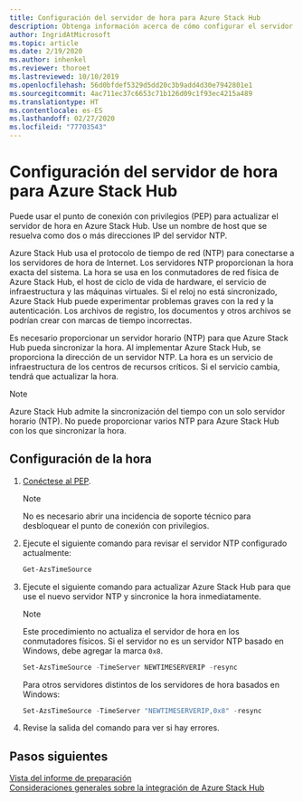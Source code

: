 ```yaml
---
title: Configuración del servidor de hora para Azure Stack Hub
description: Obtenga información acerca de cómo configurar el servidor de hora para Azure Stack Hub.
author: IngridAtMicrosoft
ms.topic: article
ms.date: 2/19/2020
ms.author: inhenkel
ms.reviewer: thoroet
ms.lastreviewed: 10/10/2019
ms.openlocfilehash: 56d0bfdef5329d5dd20c3b9add4d30e7942801e1
ms.sourcegitcommit: 4ac711ec37c6653c71b126d09c1f93ec4215a489
ms.translationtype: HT
ms.contentlocale: es-ES
ms.lasthandoff: 02/27/2020
ms.locfileid: "77703543"
---
```

# <a name="configure-the-time-server-for-azure-stack-hub"></a>Configuración del servidor de hora para Azure Stack Hub

Puede usar el punto de conexión con privilegios (PEP) para actualizar el servidor de hora en Azure Stack Hub. Use un nombre de host que se resuelva como dos o más direcciones IP del servidor NTP.

Azure Stack Hub usa el protocolo de tiempo de red (NTP) para conectarse a los servidores de hora de Internet. Los servidores NTP proporcionan la hora exacta del sistema. La hora se usa en los conmutadores de red física de Azure Stack Hub, el host de ciclo de vida de hardware, el servicio de infraestructura y las máquinas virtuales. Si el reloj no está sincronizado, Azure Stack Hub puede experimentar problemas graves con la red y la autenticación. Los archivos de registro, los documentos y otros archivos se podrían crear con marcas de tiempo incorrectas.

Es necesario proporcionar un servidor horario (NTP) para que Azure Stack Hub pueda sincronizar la hora. Al implementar Azure Stack Hub, se proporciona la dirección de un servidor NTP. La hora es un servicio de infraestructura de los centros de recursos críticos. Si el servicio cambia, tendrá que actualizar la hora.

> [!NOTE]
> Azure Stack Hub admite la sincronización del tiempo con un solo servidor horario (NTP). No puede proporcionar varios NTP para Azure Stack Hub con los que sincronizar la hora.

## <a name="configure-time"></a>Configuración de la hora

1. [Conéctese al PEP](azure-stack-privileged-endpoint.md). 
    > [!Note]  
    > No es necesario abrir una incidencia de soporte técnico para desbloquear el punto de conexión con privilegios.

2. Ejecute el siguiente comando para revisar el servidor NTP configurado actualmente:

    ```PowerShell
    Get-AzsTimeSource
    ```

3. Ejecute el siguiente comando para actualizar Azure Stack Hub para que use el nuevo servidor NTP y sincronice la hora inmediatamente.

    > [!Note]  
    > Este procedimiento no actualiza el servidor de hora en los conmutadores físicos. Si el servidor no es un servidor NTP basado en Windows, debe agregar la marca `0x8`.

    ```PowerShell
    Set-AzsTimeSource -TimeServer NEWTIMESERVERIP -resync
    ```

    Para otros servidores distintos de los servidores de hora basados en Windows:

    ```PowerShell
    Set-AzsTimeSource -TimeServer "NEWTIMESERVERIP,0x8" -resync
    ```

4. Revise la salida del comando para ver si hay errores.


## <a name="next-steps"></a>Pasos siguientes

[Vista del informe de preparación](azure-stack-validation-report.md)  
[Consideraciones generales sobre la integración de Azure Stack Hub](azure-stack-datacenter-integration.md)  
